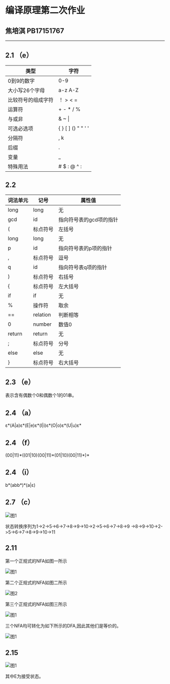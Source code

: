 # 编译原理第二次作业

## 焦培淇  PB17151767

---
## 2.1 （e）
| 类型 | 字符 |
| --- | --- |
|0到9的数字 | 0-9 |
| 大小写26个字母 | a-z A-Z |
| 比较符号的组成字符 | ！ > < = |
| 运算符 | + - * / % |
| 与或非 |  & ~ &#124; |
| 可选必选项 |      { } [ ] ()  " " ' ' |
| 分隔符 |, k   
| 后缀 | . |
| 变量 | _ |
| 特殊用法 |# $ : @ ^ : |

## 2.2
| 词法单元 | 记号 | 属性值 |
| --- | --- | --- |
| long | long | 无 |
| gcd | id | 指向符号表的gcd项的指针 |
| ( | 标点符号 | 左括号 |
| long | long | 无 |
| p | id | 指向符号表的p项的指针 |
| ,  | 标点符号 |  逗号  |
| q  | id |  指向符号表q项的指针  |
| )  | 标点符号 |  右括号  |
| {  | 标点符号 |  左大括号  |
| if  | if | 无 |
| %  | 操作符 |  取余  |
| ==  | relation |  判断相等  |
| 0  | number |  数值0  |
| return  | return | 无 |
| ;  | 标点符号 |  分号  |
| else  | else | 无 |
| }  | 标点符号 |  右大括号  |

## 2.3 （e）
表示含有偶数个0和偶数个1的01串。

## 2.4 （a）
&epsilon;\*(A|a)&epsilon;\*(E|e)&epsilon;\*(I|i)&epsilon;\*(O|o)&epsilon;\*(U|u)&epsilon;\*

## 2.4 （f）
(00|11)\*((01|10)(00|11)\*(01|10)(00|11)\*)\*

## 2.4 （i）
b\*(abb*)\*(a|&epsilon;)

## 2.7 （c）
![图1](https://github.com/jpq6699/hellloworld/blob/master/2.7c.jpg?raw=true)

状态转换序列为1->2->5->6->7->8->9->10->2->5->6->7->8->9
->8->9->10->2->5->6->7->8->9->10->11
## 2.11 
第一个正规式的NFA如图一所示

![图1](https://github.com/jpq6699/hellloworld/blob/master/2.11(1).jpg?raw=true)

第二个正规式的NFA如图二所示

![图2](https://github.com/jpq6699/hellloworld/blob/master/2.11(2).jpg?raw=true)

第三个正规式的NFA如图三所示

![图1](https://github.com/jpq6699/hellloworld/blob/master/2.7c.jpg?raw=true)

三个NFA均可转化为如下所示的DFA,因此其他们是等价的。

![图1](https://github.com/jpq6699/hellloworld/blob/master/2.11(4).PNG?raw=true)

## 2.15

![图1](https://github.com/jpq6699/hellloworld/blob/master/2.15.jpg?raw=true)

其中E为接受状态。